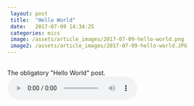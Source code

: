 ```yaml
---
 layout: post
 title:  "Hello World"
 date:   2017-07-09 14:34:25
 categories: mics
 image: /assets/article_images/2017-07-09-hello-world.png
 image2: /assets/article_images/2017-07-09-hello-world.JPG
---
```

<br />
The obligatory "Hello World" post. <br />

<audio controls>
  <source src="sample.mp3" type="audio/mpeg">
</audio>



